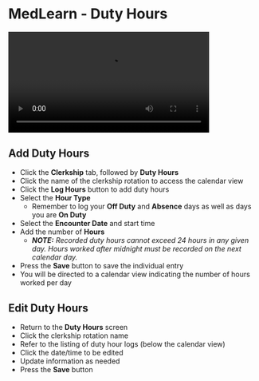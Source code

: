 # MedLearn - Duty Hours

<video width="80%" controls="controls">
<source src="https://arizona.box.com/shared/static/pw13j4l1vigs68759wzr9g80bxdso1e2.mp4" type="video/mp4">
</video>

## Add Duty Hours

* Click the **Clerkship** tab, followed by **Duty Hours**
* Click the name of the clerkship rotation to access the calendar view
* Click the **Log Hours** button to add duty hours
* Select the **Hour Type**
    * Remember to log your **Off Duty** and **Absence** days as well as days you are **On Duty**
* Select the **Encounter Date** and start time
* Add the number of **Hours**
    * _**NOTE:** Recorded duty hours cannot exceed 24 hours in any given day. Hours worked after midnight must be recorded on the next calendar day._
* Press the **Save** button to save the individual entry
* You will be directed to a calendar view indicating the number of hours worked per day

## Edit Duty Hours

* Return to the **Duty Hours** screen
* Click the clerkship rotation name
* Refer to the listing of duty hour logs (below the calendar view)
* Click the date/time to be edited
* Update information as needed
* Press the **Save** button
